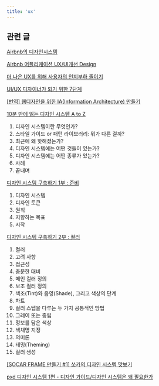 ```yaml
---
title: 'ux'
---
```


## 관련 글

[Airbnb의 디자인시스템](https://brunch.co.kr/@eunlune/15)

[Airbnb 어플리케이션 UX/UI개선 Design](https://www.slideshare.net/Rightbrain_lab/ux-8-airbnb-uxui-design)

[더 나은 UX를 위해 사용자의 인지부하 줄이기](https://brunch.co.kr/@blackindigo-red/15)

[UI/UX 디자이너가 되기 위한 7단계](https://brunch.co.kr/@ebprux/628)

[[번역] 웹디자인을 위한 IA(Information Architecture) 만들기](https://medium.com/@mistam0264/%EB%B2%88%EC%97%AD-%EC%9B%B9%EB%94%94%EC%9E%90%EC%9D%B8%EC%9D%84-%EC%9C%84%ED%95%9C-ia-information-architecture-%EB%A7%8C%EB%93%A4%EA%B8%B0-12e13e9c8e84)

[10분 만에 읽는 디자인 시스템 A to Z](https://brunch.co.kr/@thinkaboutlove/320)

1. 디자인 시스템이란 무엇인가?
2. 스타일 가이드 or 패턴 라이브러리: 뭐가 다른 걸까?
3. 최근에 왜 핫해졌는가?
4. 디자인 시스템에는 어떤 것들이 있는가?
5. 디자인 시스템에는 어떤 종류가 있는가?
6. 사례
7. 끝내며

[디자인 시스템 구축하기 1부 : 준비](https://brunch.co.kr/@thinkaboutlove/288)

1. 디자인 시스템
2. 디자인 토큰
3. 원칙
4. 지향하는 목표
5. 시작

[디자인 시스템 구축하기 2부 : 컬러](https://brunch.co.kr/@thinkaboutlove/289)

1. 컬러
2. 고려 사항
3. 접근성
4. 충분한 대비
5. 메인 컬러 정의
6. 보조 컬러 정의
7. 색조(Tint)와 음영(Shade), 그리고 색상의 단계
8. 차트
9. 컬러 스텝을 다루는 두 가지 공통적인 방법
10. 그레이 또는 중립
11. 정보를 담은 색상
12. 색채명 지정
13. 의미론
14. 테밍(Theming)
15. 컬러 생성

[[SOCAR FRAME 만들기 #1] 쏘카의 디자인 시스템 맛보기](https://tech.socarcorp.kr/design/2020/06/23/socar-design-system-01.html)

[pxd 디자인 시스템 1편 - 디자인 가이드/디자인 시스템은 왜 필요한가](https://story.pxd.co.kr/1434)

